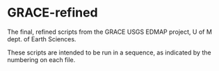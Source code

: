 # GRACE-refined
The final, refined scripts from the GRACE USGS EDMAP project, U of M dept. of Earth Sciences.

These scripts are intended to be run in a sequence, as indicated by the numbering on each file.  
